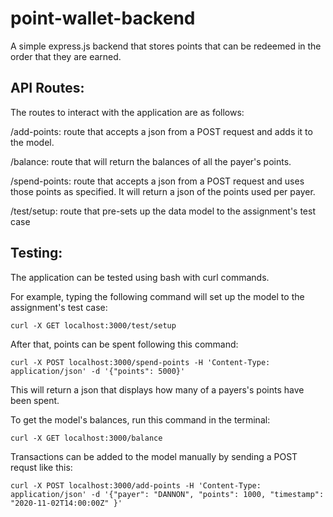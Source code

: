 # point-wallet-backend

A simple express.js backend that stores points that can be redeemed in the order that they are earned.

## API Routes:

The routes to interact with the application are as follows:

/add-points: route that accepts a json from a POST request and adds it to the model.

/balance: route that will return the balances of all the payer's points.

/spend-points: route that accepts a json from a POST request and uses those points as specified. It will return a json of the points used per payer.

/test/setup: route that pre-sets up the data model to the assignment's test case

## Testing:

The application can be tested using bash with curl commands.

For example, typing the following command will set up the model to the assignment's test case:

`curl -X GET localhost:3000/test/setup`

After that, points can be spent following this command:

`curl -X POST localhost:3000/spend-points -H 'Content-Type: application/json' -d '{"points": 5000}'`

This will return a json that displays how many of a payers's points have been spent.

To get the model's balances, run this command in the terminal:

`curl -X GET localhost:3000/balance`

Transactions can be added to the model manually by sending a POST requst like this:

`curl -X POST localhost:3000/add-points -H 'Content-Type: application/json' -d '{"payer": "DANNON", "points": 1000, "timestamp": "2020-11-02T14:00:00Z" }'`
